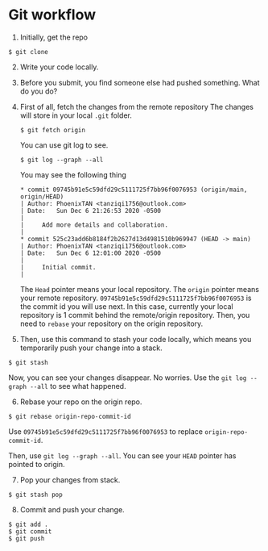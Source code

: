 # Git workflow 


1. Initially, get the repo
```
$ git clone 
```
2. Write your code locally.

3. Before you submit, you find someone else had pushed something. What do you do?

4. First of all, fetch the changes from the remote repository The changes will store in your local `.git` folder.
    ```
    $ git fetch origin
    ```

    You can use git log to see.
    ```
    $ git log --graph --all
    ```

    You may see the following thing
    ```
    * commit 09745b91e5c59dfd29c5111725f7bb96f0076953 (origin/main, origin/HEAD)
    | Author: PhoenixTAN <tanziqi1756@outlook.com>
    | Date:   Sun Dec 6 21:26:53 2020 -0500
    |
    |     Add more details and collaboration.
    |
    * commit 525c23add6b8184f2b2627d13d4981510b969947 (HEAD -> main)
    | Author: PhoenixTAN <tanziqi1756@outlook.com>
    | Date:   Sun Dec 6 12:01:00 2020 -0500
    |
    |     Initial commit.
    |
    ```
    The `Head` pointer means your local repository. The `origin` pointer means your remote repository.
    `09745b91e5c59dfd29c5111725f7bb96f0076953` is the commit id you will use next. In this case, currently your local repository is 1 commit behind the remote/origin repository. Then, you need to `rebase` your repository on the origin repository.

5. Then, use this command to stash your code locally, which means you temporarily push your change into a stack. 
```
$ git stash
```
Now, you can see your changes disappear. No worries. Use the `git log --graph --all` to see what happened.

6. Rebase your repo on the origin repo.
```
$ git rebase origin-repo-commit-id
```
Use `09745b91e5c59dfd29c5111725f7bb96f0076953` to replace `origin-repo-commit-id`.

Then, use `git log --graph --all`. You can see your `HEAD` pointer has pointed to origin.

7. Pop your changes from stack.
```
$ git stash pop
```

8. Commit and push your change.
```
$ git add .
$ git commit
$ git push
```
